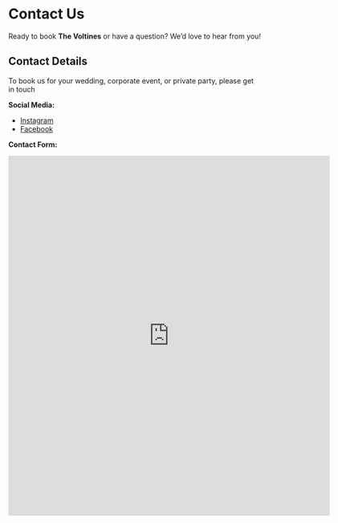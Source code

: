 # Contact Us

Ready to book **The Voltines** or have a question? We’d love to hear from you!

## Contact Details
To book us for your wedding, corporate event, or private party, please get in touch


**Social Media:**  

- [Instagram](https://www.instagram.com/voltinesband/profilecard/?igsh=MTRvM3F1bWxvNnZhbg==)  
- [Facebook](https://www.facebook.com/profile.php?id=61568197830859)  

**Contact Form:** 

<iframe src="https://docs.google.com/forms/d/e/1FAIpQLScPvHUSxz1SO5exwf4hsLrJLEWIgl3pLtvekLAhjblnADF1OA/viewform?embedded=true" width="640" height="718" frameborder="0" marginheight="0" marginwidth="0">Loading…</iframe>